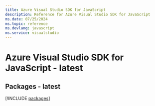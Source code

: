 ```yaml
---
title: Azure Visual Studio SDK for JavaScript
description: Reference for Azure Visual Studio SDK for JavaScript
ms.date: 07/25/2024
ms.topic: reference
ms.devlang: javascript
ms.service: visualstudio
---
```

# Azure Visual Studio SDK for JavaScript - latest
## Packages - latest
[!INCLUDE [packages](visual-studio-index.md)]